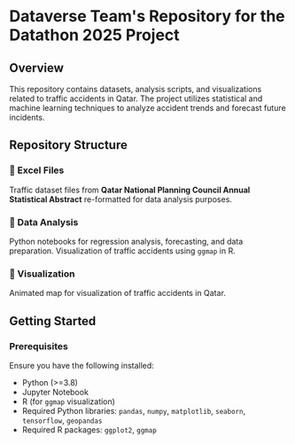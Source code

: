 # Dataverse Team's Repository for the Datathon 2025 Project

## Overview
This repository contains datasets, analysis scripts, and visualizations related to traffic accidents in Qatar. The project utilizes statistical and machine learning techniques to analyze accident trends and forecast future incidents.

## Repository Structure

### 📂 Excel Files
Traffic dataset files from **Qatar National Planning Council Annual Statistical Abstract** re-formatted for data analysis purposes.

### 📂 Data Analysis
Python notebooks for regression analysis, forecasting, and data preparation. Visualization of traffic accidents using `ggmap` in R.

### 📂 Visualization
Animated map for visualization of traffic accidents in Qatar.

## Getting Started
### Prerequisites
Ensure you have the following installed:
- Python (>=3.8)
- Jupyter Notebook
- R (for `ggmap` visualization)
- Required Python libraries: `pandas`, `numpy`, `matplotlib`, `seaborn`, `tensorflow`, `geopandas`
- Required R packages: `ggplot2`, `ggmap`

